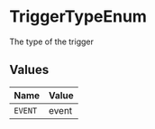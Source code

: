 # TriggerTypeEnum

The type of the trigger


## Values

| Name    | Value   |
| ------- | ------- |
| `EVENT` | event   |